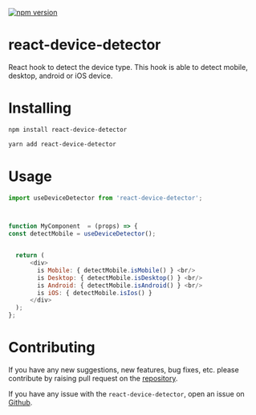 [![npm version](https://badge.fury.io/js/use-mobile-detect-hook.svg)](https://badge.fury.io/js/use-mobile-detect-hook)

# react-device-detector


React hook to detect the device type. This hook is able to detect mobile, desktop, android or iOS device.

# Installing

```bash
npm install react-device-detector

```

```bash
yarn add react-device-detector

```

# Usage

```javascript
import useDeviceDetector from 'react-device-detector';



function MyComponent  = (props) => {
const detectMobile = useDeviceDetector();


  return (
      <div>
        is Mobile: { detectMobile.isMobile() } <br/>
        is Desktop: { detectMobile.isDesktop() } <br/>
        is Android: { detectMobile.isAndroid() } <br/>
        is iOS: { detectMobile.isIos() }
      </div>
  );
};
```

# Contributing

If you have any new suggestions, new features, bug fixes, etc. please contribute by raising pull request on the [repository](https://github.com/vg18gupta/react-device-detector).


If you have any issue with the `react-device-detector`, open an issue on [Github](https://github.com/vg18gupta/react-device-detector).

